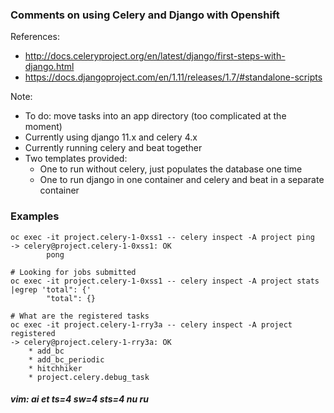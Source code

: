 ### Comments on using Celery and Django with Openshift

References:

* http://docs.celeryproject.org/en/latest/django/first-steps-with-django.html
* https://docs.djangoproject.com/en/1.11/releases/1.7/#standalone-scripts

Note:

* To do: move tasks into an app directory (too complicated at the moment)
* Currently using django 11.x and celery 4.x
* Currently running celery and beat together
* Two templates provided:
    * One to run without celery, just populates the database one time
    * One to run django in one container and celery and beat in a separate container

### Examples

```
oc exec -it project.celery-1-0xss1 -- celery inspect -A project ping
-> celery@project.celery-1-0xss1: OK
        pong

# Looking for jobs submitted
oc exec -it project.celery-1-0xss1 -- celery inspect -A project stats |egrep 'total": {'
        "total": {}

# What are the registered tasks
oc exec -it project.celery-1-rry3a -- celery inspect -A project registered
-> celery@project.celery-1-rry3a: OK
    * add_bc
    * add_bc_periodic
    * hitchhiker
    * project.celery.debug_task

```
##### vim: ai et ts=4 sw=4 sts=4 nu ru
